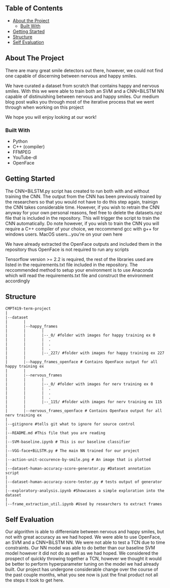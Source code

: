 <!-- TABLE OF CONTENTS -->
## Table of Contents

* [About the Project](#about-the-project)
  * [Built With](#built-with)
* [Getting Started](#getting-started)
* [Structure](#Structure)
* [Self Evaluation](#Self-Evaluation)



<!-- ABOUT THE PROJECT -->
## About The Project

There are many great smile detectors out there, however, we could not find one capable of 
discerning between nervous and happy smiles.

We have curated a dataset from scratch that contains happy and nervous smiles. 
With this we were able to train both an SVM and a CNN+BiLSTM NN capable of distinuishing 
between nervous and happy smiles. Our medium blog post walks you through most of the 
iterative process that we went through when working on this project

We hope you will enjoy looking at our work!


### Built With
* Python
* C++ (compiler)
* FFMPEG
* YouTube-dl
* OpenFace


<!-- GETTING STARTED -->
## Getting Started

The CNN+BiLSTM.py script has created to run both with and without training the CNN.
The output from the CNN has been previously trained by the researchers so that 
you would not have to do this step again, trainign the CNN takes considerable time.
However, if you wish to retrain the CNN anyway for your own personal reasons, feel 
free to delete the datasets.npz file that is included in the repository. 
This will trigger the script to train the CNN automatically. Do note however, if
you wish to train the CNN you will require a C++ compiler of your choice, we 
reccommend gcc with g++ for windows users. MacOS users...you're on your own here

We have already extracted the OpenFace outputs and included them in the repository
thus OpenFace is not required to run any scripts

Tensorflow version >= 2.2 is required, the rest of the libraries used are listed
in the requirements.txt file included in the repository. The reccommended method
to setup your environment is to use Anaconda which will read the requirements.txt
file and construct the environment accordingly


<!-- Structure -->
## Structure

    CMPT419-term-project
    |
    |--dataset
    |       |
    |       |--happy_frames
    |       |       |
    |       |       |--_0/ #folder with images for happy training ex 0
    |       |       |  .
    |       |       |  .
    |       |       |  .
    |       |       |--_227/ #folder with images for happy training ex 227
    |       |                       
    |       |--happy_frames_openface # Contains OpenFace output for all happy training ex
    |       |
    |       |--nervous_frames 
    |       |       |
    |       |       |--_0/ #folder with images for nerv training ex 0
    |       |       |  .
    |       |       |  .
    |       |       |  .
    |       |       |--_115/ #folder with images for nerv training ex 115
    |       |                       
    |       |--nervous_frames_openface # Contains OpenFace output for all nerv training ex    
    |
    |--gitignore #tells git what to ignore for source control
    |
    |--README.md #This file that you are reading
    |
    |--SVM-baseline.ipynb # This is our baseline classifier
    |
    |--VGG-face+BiLSTM.py # The main NN trained for our project
    |
    |--action-unit-occurence-by-smile.png # An image that is plotted
    |
    |--dataset-human-accuracy-score-generator.py #Dataset annotation script
    |
    |--dataset-human-accuracy-score-tester.py # tests output of generator
    |
    |--exploratory-analysis.ipynb #Showcases a simple exploration into the dataset
    |
    |--frame_extraction_util.ipynb #Used by researchers to extract frames


<!-- Self Evaluation -->
## Self Evaluation

Our algorithm is able to differeniate between nervous and happy smiles, but
not with great accuracy as we had hoped. We were able to use OpenFace, an SVM 
and a CNN+BiLSTM NN. We were not able to test a TCN due to time constraints. 
Our NN model was able to do better than our baseline SVM model however it did 
not do as well as we had hoped. We considered the prospect of quickly throwing
together a TCN, however we thought it would be better to perform 
hyperparameter tuning on the model we had already built. Our project has 
undergone considerable change over the course of the past couple months, what
you see now is just the final product not all the steps it took to get here. 




